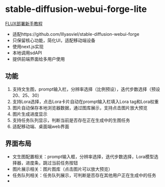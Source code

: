# stable-diffusion-webui-forge-lite

[FLUX部署新手教程](HowToPlayFlux.md)

- 适配https://github.com/lllyasviel/stable-diffusion-webui-forge
- 只保留核心功能，简化UI，适配移动端设备
- 使用next.js实现
- 本地调用sdAPI
- 提供前端界面给多用户使用

## 功能
1. 支持文生图，prompt输入栏，分辨率选择（比例预设），迭代步数选择（预设20、25、30）
2. 支持Lora选择，点击Lora卡片自动在prompt输入栏填入Lora tag和Lora权重
3. 图片自动保存本地浏览器数据，通过图库展示，支持点击图片放大预览
4. 图片生成进度显示
5. 支持任务队列显示，判断当前是否存在正在生成中的生图任务
6. 适配移动端、桌面端web界面

## 界面布局
- 文生图配置相关：prompt输入框，分辨率选择，迭代步数选择，Lora模型选择器，进度条，跳过当前任务按钮
- 图片展示相关：图片图库（点击图片可以放大预览）
- 任务队列相关：任务队列展示，可判断是否存在其他用户正在生成中的任务
- 
